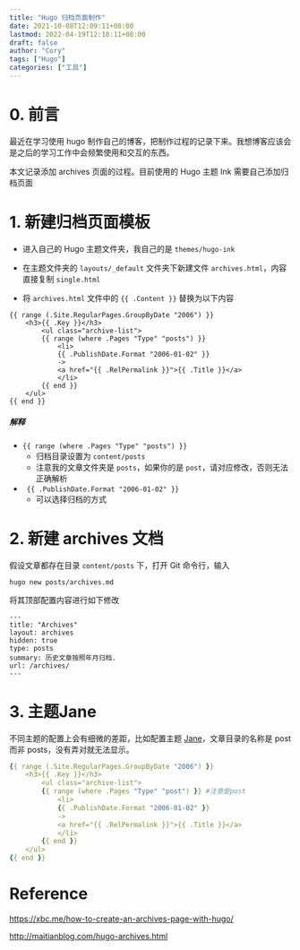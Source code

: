 ```yaml
---
title: "Hugo 归档页面制作"
date: 2021-10-08T12:09:11+08:00
lastmod: 2022-04-19T12:18:11+08:00
draft: false
author: "Cory"
tags: ["Hugo"]
categories: ["工具"]
---
```


# 0. 前言

最近在学习使用 hugo 制作自己的博客，把制作过程的记录下来。我想博客应该会是之后的学习工作中会频繁使用和交互的东西。

本文记录添加 archives 页面的过程。目前使用的 Hugo 主题 Ink 需要自己添加归档页面

# 1. 新建归档页面模板

+ 进入自己的 Hugo 主题文件夹，我自己的是 `themes/hugo-ink`

+ 在主题文件夹的 `layouts/_default` 文件夹下新建文件 `archives.html`，内容直接复制 `single.html`
+ 将 `archives.html` 文件中的 `{{ .Content }}` 替换为以下内容

```
{{ range (.Site.RegularPages.GroupByDate "2006") }}
    <h3>{{ .Key }}</h3>
        <ul class="archive-list">
        {{ range (where .Pages "Type" "posts") }}
            <li>
            {{ .PublishDate.Format "2006-01-02" }}
            ->
            <a href="{{ .RelPermalink }}">{{ .Title }}</a>
            </li>
        {{ end }}
    </ul>
{{ end }}
```

##### 解释

+ `{{ range (where .Pages "Type" "posts") }}`
  + 归档目录设置为 `content/posts`
  + 注意我的文章文件夹是 `posts`，如果你的是 `post`，请对应修改，否则无法正确解析
+ ` {{ .PublishDate.Format "2006-01-02" }}`
  + 可以选择归档的方式

# 2. 新建 archives 文档

假设文章都存在目录 `content/posts` 下，打开 Git 命令行，输入

```
hugo new posts/archives.md
```

将其顶部配置内容进行如下修改

```
---
title: "Archives"
layout: archives
hidden: true
type: posts
summary: 历史文章按照年月归档.
url: /archives/
---
```

# 3. 主题Jane

不同主题的配置上会有细微的差距，比如配置主题 [Jane](https://github.com/xianmin/hugo-theme-jane)，文章目录的名称是 post 而非 posts，没有弄对就无法显示。

```yaml
{{ range (.Site.RegularPages.GroupByDate "2006") }}
    <h3>{{ .Key }}</h3>
        <ul class="archive-list">
        {{ range (where .Pages "Type" "post") }} #注意是post
            <li>
            {{ .PublishDate.Format "2006-01-02" }}
            ->
            <a href="{{ .RelPermalink }}">{{ .Title }}</a>
            </li>
        {{ end }}
    </ul>
{{ end }}
```

# Reference

https://xbc.me/how-to-create-an-archives-page-with-hugo/

http://maitianblog.com/hugo-archives.html